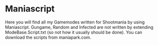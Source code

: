 Maniascript
===========
Here you will find all my Gamemodes written for Shootmania by using Maniascript. Gungame, Random and Infected are not written by extending ModeBase.Script.txt (so not how it usually should be done). You can download the scripts from maniapark.com.

